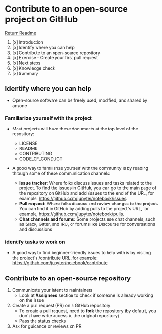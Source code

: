 # Contribute to an open-source project on GitHub

[Return Readme](../README.md)

1. [x] Introduction
2. [x] Identify where you can help
3. [x] Contribute to an open-source repository
4. [x] Exercise - Create your first pull request
5. [x] Next steps
6. [x] Knowledge check
7. [x] Summary

## Identify where you can help

- Open-source software can be freely used, modified, and shared by anyone

### Familiarize yourself with the project

- Most projects will have these documents at the top level of the repository:

  - LICENSE
  - README
  - CONTRIBUTING
  - CODE_OF_CONDUCT

- A good way to familiarize yourself with the community is by reading through some of these communication channels:
  - **Issue tracker**: Where folks discuss issues and tasks related to the project. To find the issues in GitHub, you can go to the main page of the repository on GitHub and add /issues to the end of the URL, for example: https://github.com/jupyter/notebook/issues.
  - **Pull request**: Where folks discuss and review changes to the project. You can find it in GitHub by adding pulls to the project's URL, for example, https://github.com/jupyter/notebook/pulls.
  - **Chat channels and forums**: Some projects use chat channels, such as Slack, Gitter, and IRC, or forums like Discourse for conversations and discussions

### Identify tasks to work on

- A good way to find beginner-friendly issues to help with is by visiting the project's /contribute URL, for example: https://github.com/jupyter/notebook/contribute.

## Contribute to an open-source repository

1. Communicate your intent to maintainers
   - Look at **Assignees** section to check if someone is already working on the issue
2. Create a pull request (PR) on a GitHub repository
   - To create a pull request, need to **fork** the repository (by default, you don't have write access to the original repository)
   - Pass the status checks
3. Ask for guidance or reviews on PR
